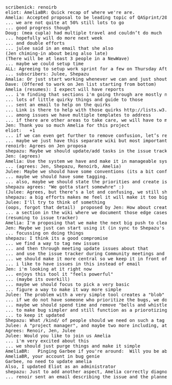 <pre>
scribenick: renoirb
eliot: AmeliaBR: Quick recap of where we're are.
Amelia: Accepted proposal to be leading topic of QASprint/2014-july
... we are not quite at 50% still lots to go
... good progress though
Doug: (mea cupla) had multiple travel and couldn’t do much
... hopefully will do more next week
... and double efforts
... julee said in an email that she also
(Jen chiming-in about being also late)
(There will be at least 3 people in a NewWave)
... maybe we could setup time
ALL: Agreeing to setup work sprint for a few on Thursday Afternoon PT
... subscribers: Julee, Shepazu
Amalia: Or just start working whenever we can and just shout it out on the channel
Dave: (Offered to work on Jen list starting from bottom)
Amelia (resumes): I expect will have reports
... i'm finding that sections i'm going through are mostly not ready. Occasional ones are though.
... lots of little quirky things and guide to those
... sent an email to help on the quirks
... Link is there to help with those quirks http://lists.w3.org/Archives/Public/public-webplatform/2014Jul/0025.html
... among issues we have multiple templates to address
... if there are other areas to take care, we will have to make another sprint
Jen: Thank you so much Amelia for this project
eliot:   +1
... if we can even get further to remove confusion, let’s remove all TEST: namespace and Meta:... or what we can do is to just move them completely out of the main wiki
... maybe we just have this separate wiki but most importantly unclutter the docs
renoirb: Agrees on Jen proposa
shepazu: Maybe we should update/add tasks in the issue tracker for those
Jen: (agrees)
Amelia: Use the system we have and make it in manageable system
... (agrees: Jen, Shepazu, Renoirb, Amelia)
Julee: Maybe we should have some conventions (its a bit confusing)
... maybe we should have some tagging.
... also, maybe we should state the priorities and create issue tracker meetings
shepazu agrees: "We gotta start somewhre" :)
(Julee: Agrees, but there’s a lot and confusing, we still should have this categorization. Then will make it clera)
shepazu: a big efforts makes me feel it will make it too big and no progress, lets’ find quick wins.  Do you have a proposal for that?
Julee: I'll try to think of something
(oops, forgot that detail)  proposed by Jen: How about create
... a section in the wiki where we document those edge cases in a specific section (maybe at [[WPD:Projects/QASprints]])
(resuming to issue tracker)
Amelia: I'm proposing that we make the next big push to clean the issue tracker
Jen: Maybe we just can start using it (in sync to Shepazu's earlier proposal)
... focussing on doing things
shepazu: I think its a good compromise
... we find a way to tag new issues
... and then through meeting update issues about that
... and use the issue tracker during Community meetings and update  
... we should make it more central so we keep it in front of our eyes
... i like to have issues in this instead of email
Jen: i'm looking at it right now
... enjoys this tool it "feels powerful"
... (maybe its overkill)
... maybe we should focus to pick a very basic
... figure a way to make it way more simple
Julee: The problem with a very simple tool creates a "blob"
... if we do not have someone who prioritize the bugs, we do not have a focus to work on them
... maybe we should spend time and remove "bells and whistle"
... to make bug simpler and still function as a priorotizing system is possible. But the main thing is that someone have to commit on them
... to keep it updated
Shepazu: What /kind/ of people should we need on such a tag team
Julee: A "project manager", and maybe two more including, at least, one technical person who can validate the issue
Agrees: Renoir, Jen, Julee
Julee: Would you like to join us Amelia
... i'm very excited about this
... we should just purge things and make it simple
AmeliaBR:   Pinging Garbee if you're around:  Will you be able to help give people power to re-arrange/organize Bug Genie?
AmeliaBR, your account in bug genie
Garbee, no need to update amelia
Also, I updated Eliot as an administrator
shepazu: Just to add another aspect, Amelia correctly diagnosed an issue on the compatibility tables
... renoir sent an email describing the issue and the planned work to resolve the problem
</pre>